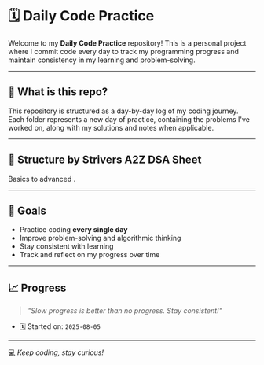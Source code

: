 # 🗓️ Daily Code Practice

Welcome to my **Daily Code Practice** repository! 
This is a personal project where I commit code every day to track my programming progress and maintain consistency in my learning and problem-solving.

---  

## 📅 What is this repo?       

This repository is structured as a day-by-day log of my coding journey. 
Each folder represents a new day of practice, containing the problems I've worked on, along with my solutions and notes when applicable.

---  
   
## 📂 Structure by Strivers A2Z DSA Sheet 
Basics to advanced .

---
## 🎯 Goals    
     
- Practice coding **every single day**
- Improve problem-solving and algorithmic thinking   
- Stay consistent with learning
- Track and reflect on my progress over time

---
## 📈 Progress

> _"Slow progress is better than no progress. Stay consistent!"_

- 🗓️ Started on: `2025-08-05`

---
💻 _Keep coding, stay curious!_

